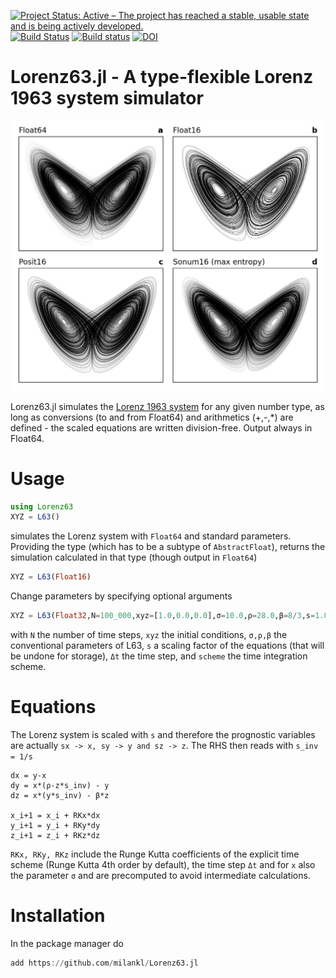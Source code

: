 [![Project Status: Active – The project has reached a stable, usable state and is being actively developed.](https://www.repostatus.org/badges/latest/active.svg)](https://www.repostatus.org/#active)
[![Build Status](https://travis-ci.com/milankl/Lorenz63.jl.svg?branch=master)](https://travis-ci.com/milankl/Lorenz63.jl)
[![Build status](https://ci.appveyor.com/api/projects/status/fbe7bvd6gs1qp9fy?svg=true)](https://ci.appveyor.com/project/milankl/lorenz63-jl)
[![DOI](https://zenodo.org/badge/195269753.svg)](https://zenodo.org/badge/latestdoi/195269753)

# Lorenz63.jl - A type-flexible Lorenz 1963 system simulator
![attractor](figs/lorenz_attrac.png?raw=true "L63 attractor")

Lorenz63.jl simulates the [Lorenz 1963 system](https://en.wikipedia.org/wiki/Lorenz_system) for any given number type, as long as conversions (to and from Float64) and arithmetics (+,-,*) are defined - the scaled equations are written division-free. Output always in Float64.

# Usage

```julia
using Lorenz63
XYZ = L63()
```
simulates the Lorenz system with `Float64` and standard parameters. Providing the type (which has to be a subtype of `AbstractFloat`), returns the simulation calculated in that type (though output in `Float64`)

```julia
XYZ = L63(Float16)
```

Change parameters by specifying optional arguments

```julia
XYZ = L63(Float32,N=100_000,xyz=[1.0,0.0,0.0],σ=10.0,ρ=28.0,β=8/3,s=1.0,Δt=0.005,scheme="RK4")
```
with `N` the number of time steps, `xyz` the initial conditions, `σ,ρ,β` the conventional parameters of L63, `s` a scaling factor of the equations (that will be undone for storage), `Δt` the time step, and `scheme` the time integration scheme.

# Equations

The Lorenz system is scaled with `s` and therefore the prognostic variables are actually  `sx -> x, sy -> y and sz -> z`. The RHS then reads with `s_inv = 1/s`

```
dx = y-x
dy = x*(ρ-z*s_inv) - y
dz = x*(y*s_inv) - β*z

x_i+1 = x_i + RKx*dx
y_i+1 = y_i + RKy*dy
z_i+1 = z_i + RKz*dz
```
`RKx, RKy, RKz` include the Runge Kutta coefficients of the explicit time scheme (Runge Kutta 4th order by default), the time step `Δt` and for `x` also the parameter `σ` and are precomputed to avoid intermediate calculations.


# Installation

In the package manager do

```julia
add https://github.com/milankl/Lorenz63.jl
```
